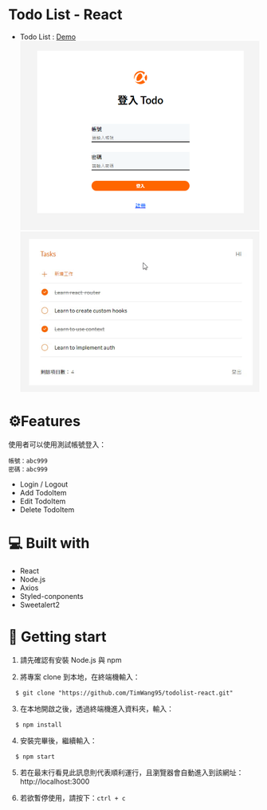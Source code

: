 # Todo List - React
- Todo List : [Demo](https://timwang95.github.io/todolist-react/login)
![todolist_screenshot](./src/assets/images/todolist_screenshot.png)
![alt text](./src/assets/images/todolist.gif)

# ⚙️Features 
使用者可以使用測試帳號登入：
```
帳號：abc999
密碼：abc999
```
- Login / Logout
- Add TodoItem
- Edit TodoItem
- Delete TodoItem

# 💻 Built with
- React
- Node.js
- Axios
- Styled-conponents
- Sweetalert2

# 🚀 Getting start 
1. 請先確認有安裝 Node.js 與 npm

2. 將專案 clone 到本地，在終端機輸入：
```
  $ git clone "https://github.com/TimWang95/todolist-react.git"
```

3. 在本地開啟之後，透過終端機進入資料夾，輸入：
```
  $ npm install
```

4. 安裝完畢後，繼續輸入：
```
  $ npm start
```

5. 若在最末行看見此訊息則代表順利運行，且瀏覽器會自動進入到該網址：http://localhost:3000

6. 若欲暫停使用，請按下：`ctrl + c`
